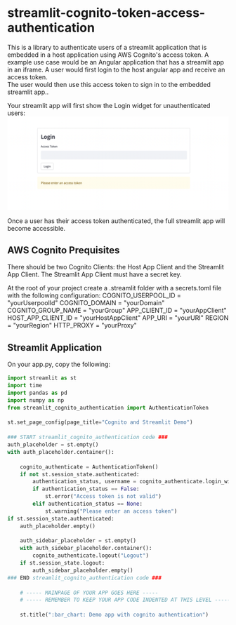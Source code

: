 # streamlit-cognito-token-access-authentication

This is a library to authenticate users of a streamlit application that is embedded in a host application using AWS Cognito's access token.  A example use case would be an Angular application that has a streamlit app in an iframe. A user would first login to the host angular app and receive an access token.\
The user would then use this access token to sign in to the embedded streamlit app..

Your streamlit app will first show the Login widget for unauthenticated users:
![Login widget](./images/login_widget.png)

Once a user has their access token authenticated, the full streamlit app will become accessible.

## AWS Cognito Prequisites
There should be two Cognito Clients: the Host App Client and the Streamlit App Client. The Streamlit App Client must have a secret key.

At the root of your project create a .streamlit folder with a secrets.toml file with the following configuration:
COGNITO_USERPOOL_ID = "yourUserpoolId"
COGNITO_DOMAIN = "yourDomain"
COGNITO_GROUP_NAME = "yourGroup"
APP_CLIENT_ID = "yourAppClient"
HOST_APP_CLIENT_ID = "yourHostAppClient"
APP_URI = "yourURI"
REGION = "yourRegion"
HTTP_PROXY = "yourProxy"

## Streamlit Application

On your app.py, copy the following:
```python
import streamlit as st
import time
import pandas as pd
import numpy as np
from streamlit_cognito_authentication import AuthenticationToken

st.set_page_config(page_title="Cognito and Streamlit Demo")

### START streamlit_cognito_authentication code ###
auth_placeholder = st.empty()
with auth_placeholder.container():

    cognito_authenticate = AuthenticationToken()
    if not st.session_state.authenticated:      
        authentication_status, username = cognito_authenticate.login_widget('Login')
        if authentication_status == False:
            st.error("Access token is not valid")
        elif authentication_status == None:
            st.warning("Please enter an access token")
if st.session_state.authenticated:
    auth_placeholder.empty()

    auth_sidebar_placeholder = st.empty()
    with auth_sidebar_placeholder.container():
        cognito_authenticate.logout("Logout")
    if st.session_state.logout:
        auth_sidebar_placeholder.empty()
### END streamlit_cognito_authentication code ###

    # ----- MAINPAGE OF YOUR APP GOES HERE -----
    # ----- REMEMBER TO KEEP YOUR APP CODE INDENTED AT THIS LEVEL -----

    st.title(":bar_chart: Demo app with cognito authentication")
```

